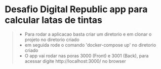 # Desafio Digital Republic app para calcular latas de tintas

> - Para rodar a aplicacao basta criar um diretorio e em clonar o projeto no diretorio criado
> - em seguida rode o comando 'docker-compose up' no diretorio criado
> - O app vai rodar nas poras 3000 (Front) e 3001 (Back), para acessar digite http://localhost:3000/ no browser
